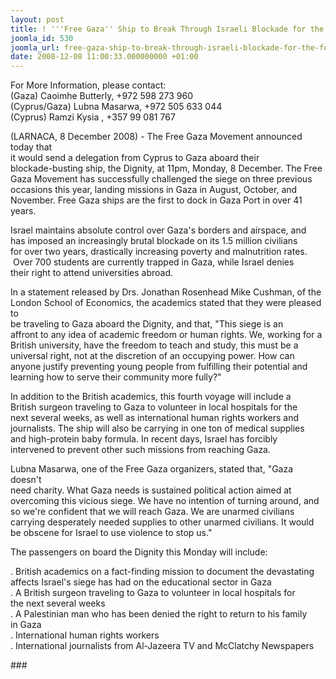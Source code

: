 ```yaml
---
layout: post
title: ! '''Free Gaza'' Ship to Break Through Israeli Blockade for the Fourth Time'
joomla_id: 530
joomla_url: free-gaza-ship-to-break-through-israeli-blockade-for-the-fourth-time
date: 2008-12-08 11:00:33.000000000 +01:00
---
```

<p>For More Information, please contact:<br />(Gaza) Caoimhe Butterly, +972 598 273 960<br />(Cyprus/Gaza) Lubna Masarwa, +972 505 633 044<br />(Cyprus) Ramzi Kysia , +357 99 081 767</p><p>(LARNACA, 8 December 2008) - The Free Gaza Movement announced today that<br />it would send a delegation from Cyprus to Gaza aboard their<br />blockade-busting ship, the Dignity, at 11pm, Monday, 8 December. The Free<br />Gaza Movement has successfully challenged the siege on three previous<br />occasions this year, landing missions in Gaza in August, October, and<br />November. Free Gaza ships are the first to dock in Gaza Port in over 41<br />years.</p><p>Israel maintains absolute control over Gaza's borders and airspace, and<br />has imposed an increasingly brutal blockade on its 1.5 million civilians<br />for over two years, drastically increasing poverty and malnutrition rates.<br />&nbsp;Over 700 students are currently trapped in Gaza, while Israel denies<br />their right to attend universities abroad.</p><p>In a statement released by Drs. Jonathan Rosenhead Mike Cushman, of the<br />London School of Economics, the academics stated that they were pleased to<br />be traveling to Gaza aboard the Dignity, and that, &quot;This siege is an<br />affront to any idea of academic freedom or human rights. We, working for a<br />British university, have the freedom to teach and study, this must be a<br />universal right, not at the discretion of an occupying power. How can<br />anyone justify preventing young people from fulfilling their potential and<br />learning how to serve their community more fully?&quot;</p><p>In addition to the British academics, this fourth voyage will include a<br />British surgeon traveling to Gaza to volunteer in local hospitals for the<br />next several weeks, as well as international human rights workers and<br />journalists. The ship will also be carrying in one ton of medical supplies<br />and high-protein baby formula. In recent days, Israel has forcibly<br />intervened to prevent other such missions from reaching Gaza.</p><p>Lubna Masarwa, one of the Free Gaza organizers, stated that, &quot;Gaza doesn't<br />need charity. What Gaza needs is sustained political action aimed at<br />overcoming this vicious siege. We have no intention of turning around, and<br />so we're confident that we will reach Gaza. We are unarmed civilians<br />carrying desperately needed supplies to other unarmed civilians. It would<br />be obscene for Israel to use violence to stop us.&quot;</p><p>The passengers on board the Dignity this Monday will include:</p><p>. British academics on a fact-finding mission to document the devastating<br />affects Israel's siege has had on the educational sector in Gaza<br />. A British surgeon traveling to Gaza to volunteer in local hospitals for<br />the next several weeks<br />. A Palestinian man who has been denied the right to return to his family<br />in Gaza<br />. International human rights workers<br />. International journalists from Al-Jazeera TV and McClatchy Newspapers</p><p>###</p><p><a href=""></a></p>
